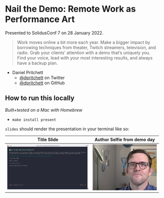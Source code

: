 # Nail the Demo: Remote Work as Performance Art

Presented to SolidusConf 7 on 28 January 2022.

> Work moves online a bit more each year. Make a bigger impact by borrowing techniques from theater, Twitch streamers, television, and radio. Grab your clients’ attention with a demo that’s uniquely you. Find your voice, lead with your most interesting results, and always have a backup plan.

- Daniel Pritchett
  - [@dpritchett](https://twitter.com/dpritchett) on Twitter
  - [@dpritchett](https://github.com/dpritchett) on GitHub

## How to run this locally

_Built+tested on a Mac with Homebrew_

- `make install present`

`slides` should render the presentation in your terminal like so:

| Title Slide | Author Selfie from demo day |
| --------------- | --------------- |
| ![Screenshot of title slide](./img/title_slide_screenshot.png) | ![Snapshot of author from presentation day](./img/solidusconf-headshot.jpg) |